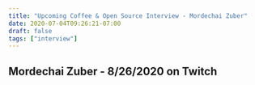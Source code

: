 ```yaml
---
title: "Upcoming Coffee & Open Source Interview - Mordechai Zuber"
date: 2020-07-04T09:26:21-07:00
draft: false
tags: ["interview"]
---
```


## Mordechai Zuber - 8/26/2020 on Twitch

<br /><br /><br /><br />
<br /><br /><br /><br /><br /><br /><br /><br />